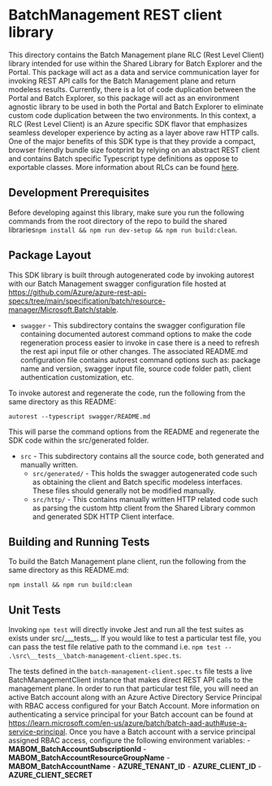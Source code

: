 # BatchManagement REST client library

This directory contains the Batch Management plane RLC (Rest Level Client) library intended for use within the Shared Library for Batch Explorer and the Portal. This package will act as a data and service communication layer for invoking REST API calls for the Batch Management plane and return modeless results. Currently, there is a lot of code duplication between the Portal and Batch Explorer, so this package will act as an environment agnostic library to be used in both the Portal and Batch Explorer to eliminate custom code duplication between the two environments. In this context, a RLC (Rest Level Client) is an Azure specific SDK flavor that emphasizes seamless developer experience by acting as a layer above raw HTTP calls. One of the major benefits of this SDK type is that they provide a compact, browser friendly bundle size footprint by relying on an abstract REST client and contains Batch specific Typescript type definitions as oppose to exportable classes. More information about RLCs can be found [here](https://devblogs.microsoft.com/azure-sdk/azure-rest-libraries-for-javascript/).

## Development Prerequisites

Before developing against this library, make sure you run the following commands from the root directory of the repo to build the shared libraries```npm install && npm run dev-setup && npm run build:clean```.

## Package Layout

This SDK library is built through autogenerated code by invoking autorest with our Batch Management swagger configuration file hosted at <https://github.com/Azure/azure-rest-api-specs/tree/main/specification/batch/resource-manager/Microsoft.Batch/stable>.

- `swagger` - This subdirectory contains the swagger configuration file containing documented autorest command options to make the code regeneration process easier to invoke in case there is a need to refresh the rest api input file or other changes. The associated README.md configuration file contains autorest command options such as: package name and version, swagger input file, source code folder path, client authentication customization, etc.

To invoke autorest and regenerate the code, run the following from the same directory as this README:

```shell
autorest --typescript swagger/README.md
```

This will parse the command options from the README and regenerate the SDK code within the src/generated folder.

- `src` - This subdirectory contains all the source code, both generated and manually written.
    - `src/generated/` - This holds the swagger autogenerated code such as obtaining the client and Batch specific modeless interfaces. These files should generally not be modified manually.
    - `src/http/` - This contains manually written HTTP related code such as parsing the custom http client from the Shared Library common and generated SDK HTTP Client interface.

## Building and Running Tests

To build the Batch Management plane client, run the following from the same directory as this README.md:

```shell
npm install && npm run build:clean
```

## Unit Tests

Invoking `npm test` will directly invoke Jest and run all the test suites as exists under src/\_\__tests\_\_. If you would like to test a particular test file, you can pass the test file relative path to the command i.e. `npm test -- .\src\__tests__\batch-management-client.spec.ts`.

The tests defined in the `batch-management-client.spec.ts` file tests a live BatchManagementClient instance that makes direct REST API calls to the management plane. In order to run that particular test file, you will need an active Batch account along with an Azure Active Directory Service Principal with RBAC access configured for your Batch Account. More information on authenticating a service principal for your Batch account can be found at <https://learn.microsoft.com/en-us/azure/batch/batch-aad-auth#use-a-service-principal>. Once you have a Batch account with a service principal assigned RBAC access, configure the following environment variables:
    - __MABOM_BatchAccountSubscriptionId__
    - __MABOM_BatchAccountResourceGroupName__
    - __MABOM_BatchAccountName__
    - __AZURE_TENANT_ID__
    - __AZURE_CLIENT_ID__
    - __AZURE_CLIENT_SECRET__
